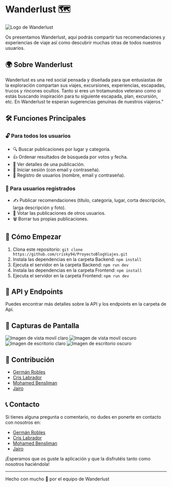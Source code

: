 # Wanderlust 🗺️

![Logo de Wanderlust](./src/logo/logo-wh-tp.png)

Os presentamos Wanderlust, aquí podrás compartir tus recomendaciones y experiencias de viaje así como descubrir muchas otras de todos nuestros usuarios.

## 🌍 Sobre Wanderlust

Wanderlust es una red social pensada y diseñada para que entusiastas de la exploración compartan sus viajes, excursiones, experiencias, escapadas, trucos y rincones ocultos. Tanto si eres un trotamundos veterano como si estás buscando inspiración para tu siguiente escapada, plan, excursión, etc. En Wanderlust te esperan sugerencias genuinas de nuestros viajeros."

## 🛠️ Funciones Principales

### 🔓 Para todos los usuarios

-   🔍 Buscar publicaciones por lugar y categoría.
-   👍 Ordenar resultados de búsqueda por votos y fecha.
-   📖 Ver detalles de una publicación.
-   🔐 Iniciar sesión (con email y contraseña).
-   📝 Registro de usuarios (nombre, email y contraseña).

### 🔐 Para usuarios registrados

-   ✍️ Publicar recomendaciones (título, categoría, lugar, corta descripción, larga descripción y foto).
-   🤍 Votar las publicaciones de otros usuarios.
-   🗑️ Borrar tus propias publicaciones.

## 🚀 Cómo Empezar

1. Clona este repositorio: `git clone https://github.com/crisky94/ProyectoBlogViajes.git`
2. Instala las dependencias en la carpeta Backend: `npm install`
3. Ejecuta el servidor en la carpeta Backend: `npm run dev`
4. Instala las dependencias en la carpeta Frontend: `npm install`
5. Ejecuta el servidor en la carpeta Frontend: `npm run dev`

## 🔗 API y Endpoints

Puedes encontrar más detalles sobre la API y los endpoints en la carpeta de Api.

## 📸 Capturas de Pantalla

![Imagen de vista movil claro](./src/screenshots/mobile-light.png)
![Imagen de vista movil oscuro](./src/screenshots/mobile-dark.png)
![Imagen de escritorio claro](./src/screenshots/desk-light.png)
![Imagen de escritorio oscuro](./src/screenshots/desk-dark.png)

## 📝 Contribución

-   [Germán Robles](https://github.com/GermanRoobles)
-   [Cris Labrador](https://github.com/crisky94/)
-   [Mohamed Bensliman](https://github.com/mohabensliman)
-   [Jairo](https://github.com/jairoweb)

## 📞 Contacto

Si tienes alguna pregunta o comentario, no dudes en ponerte en contacto con nosotros en:

-   [Germán Robles](https://www.linkedin.com/in/germanrobleslopez/)
-   [Cris Labrador](https://www.linkedin.com/in/cristina-labrador-ordoñez/)
-   [Mohamed Bensliman](https://www.linkedin.com/in/mohamedachrafbensliman/)
-   [Jairo](https://www.linkedin.com/in/jairo-josue-delgado-hernandez/)

¡Esperamos que os guste la aplicación y que la disfrutéis tanto como nosotros haciéndola!

---

Hecho con mucho 🤍 por el equipo de Wanderlust
